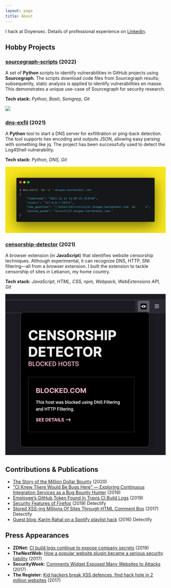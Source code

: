 ```yaml
---
layout: page
title: About
---
```


I hack at Doyensec. Details of professional experience on [Linkedin](https://www.linkedin.com/in/karimrahal/).

## Hobby Projects

### [sourcegraph-scripts](https://github.com/KarimPwnz/sourcegraph-scripts) (2022)

A set of **Python** scripts to identify vulnerabilities in GitHub projects using **Sourcegraph**. The scripts download code files from Sourcegraph results; subsequently, static analysis is applied to identify vulnerabilities en masse. This demonstrates a unique use-case of Sourcegraph for security research.

**Tech stack:** *Python, Bash, Semgrep, Git*

![](https://i.imgur.com/FEnvqoc.png)

### [dns-exfil](https://github.com/KarimPwnz/dns-exfil) (2021)

A **Python** tool to start a DNS server for exfilitration or ping-back detection. The tool supports hex encoding and outputs JSON, allowing easy parsing with something like jq. The project has been successfully used to detect the Log4Shell vulnerability.

**Tech stack:** *Python, DNS, Git*

![](https://github.com/KarimPwnz/dns-exfil/raw/main/misc/dns-exfil-display.png)

### [censorship-detector](https://github.com/KarimPwnz/censorship-detector) (2021)

A browser extension (in **JavaScript**) that identifies website censorship techniques. Although experimental, it can recognize DNS, HTTP, SNI filtering—all from a browser extension. I built the extension to tackle censorship of sites in Lebanon, my home country.

**Tech stack:** *JavaScript, HTML, CSS, npm, Webpack, WebExtensions API, Git*

![](https://github.com/KarimPwnz/censorship-detector/raw/main/misc/extension.png)

## Contributions & Publications

- [The Story of the Million Dollar Bounty](https://edoverflow.com/2020/houseparty-hack/) (2020)
- ["CI Knew There Would Be Bugs Here" — Exploring Continuous Integration Services as a Bug Bounty Hunter](https://edoverflow.com/2019/ci-knew-there-would-be-bugs-here/) (2019)
- [Employee’s GitHub Token Found In Travis CI Build Logs](https://hackerone.com/reports/496937) (2019)
- [Security Features of Firefox](https://blog.detectify.com/2019/10/03/karim-rahal-security-features-of-firefox/) (2019) <label>Detectify</label>
- [Stored XSS-ing Millions Of Sites Through HTML Comment Box](https://labs.detectify.com/2017/01/18/stored-xss-ing-millions-of-sites-through-html-comment-box/) (2017) <label>Detectify</label>
- [Guest blog: Karim Rahal on a Spotify playlist hack](https://blog.detectify.com/2016/01/26/guest-blog-karim-rahal-on-a-spotify-playlist-hack/) (2016) <label>Detectify</label>

## Press Appearances

- **ZDNet:** [CI build logs continue to expose company secrets](https://www.zdnet.com/article/ci-build-logs-continue-to-expose-company-secrets/) (2019)
- **TheNextWeb:** [How a popular website plugin became a serious security liability](https://thenextweb.com/news/how-a-popular-website-plugin-became-a-serious-security-liability) (2017)
- **SecurityWeek:** [Comments Widget Exposed Many Websites to Attacks](https://www.securityweek.com/comments-widget-exposed-many-websites-attacks) (2017)
- **The Register:** [Kid hackers break XSS defences, find hack hole in 2 million websites](https://www.theregister.com/2017/01/24/kid_hackers_break_xss_defences_find_hack_hole_in_2_million_websites/) (2017)
